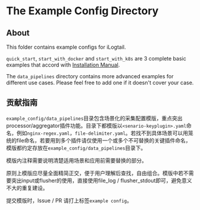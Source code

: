 # The Example Config Directory

## About

This folder contains example configs for iLogtail.

`quick_start`, `start_with_docker` and `start_with_k8s` are 3 complete basic examples that accord with [Installation Manual](https://ilogtail.gitbook.io/ilogtail-docs/installation).

The `data_pipelines` directory contains more advanced examples for different use cases. Please feel free to add one if it doesn't cover your case.

## 贡献指南

`example_config/data_pipelines`目录包含场景化的采集配置模版，重点突出processor/aggregator插件功能。目录下都模版以`<senario-keyplugin>.yaml`命名，例如`nginx-regex.yaml`，`file-delimiter.yaml`。若找不到具体场景可以用笼统的file命名，若要用到多个插件请仅使用一个或多个不可替换的关键插件命名，模版都约定存放在`example_config/data_pipelines`目录下。

模版内注释需要说明清楚适用场景和应用前需要替换的部分。

原则上模版应尽量全面精简正交，便于用户理解后查找，自由组合。模版中若不需要突出input或flusher的使用，直接使用file_log / flusher_stdout即可，避免意义不大的重复建设。

提交模版时，Issue / PR 请打上标签`example config`。
